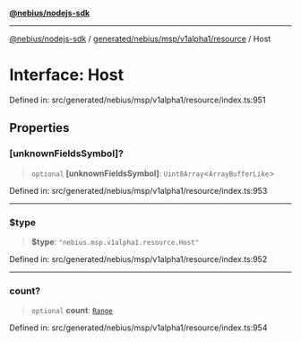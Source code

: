 [**@nebius/nodejs-sdk**](../../../../../../README.md)

---

[@nebius/nodejs-sdk](../../../../../../README.md) / [generated/nebius/msp/v1alpha1/resource](../README.md) / Host

# Interface: Host

Defined in: src/generated/nebius/msp/v1alpha1/resource/index.ts:951

## Properties

### \[unknownFieldsSymbol\]?

> `optional` **\[unknownFieldsSymbol\]**: `Uint8Array`\<`ArrayBufferLike`\>

Defined in: src/generated/nebius/msp/v1alpha1/resource/index.ts:953

---

### $type

> **$type**: `"nebius.msp.v1alpha1.resource.Host"`

Defined in: src/generated/nebius/msp/v1alpha1/resource/index.ts:952

---

### count?

> `optional` **count**: [`Range`](Range.md)

Defined in: src/generated/nebius/msp/v1alpha1/resource/index.ts:954
